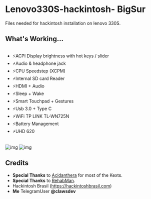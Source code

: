 
# Lenovo330S-hackintosh- BigSur
Files needed for hackintosh installation on lenovo 330S.

## What's Working...
```
```
- ⚡ACPI Display brightness with hot keys / slider
- ⚡Audio & headphone jack
- ⚡CPU Speedstep (XCPM)
- ⚡Internal SD card Reader
- ⚡HDMI + Audio
- ⚡Sleep + Wake
- ⚡Smart Touchpad + Gestures
- ⚡Usb 3.0 + Type C
- ⚡WiFi TP LINK TL-WN725N
- ⚡Battery Management
- ⚡UHD 620
```
```


![img](https://i.imgur.com/jPUZKG6.png)
![img](https://imgur.com/de686a44-64cf-45b9-b9e9-9c6f4eb84da2)


## Credits

- **Special Thanks** to [Acidanthera](https://github.com/acidanthera) for most of the Kexts.
- **Special Thanks** to [RehabMan](https://github.com/RehabMan).
- Hackintosh Brasil (https://hackintoshbrasil.com)
- **Me** TelegramUser **@clawsdev**
